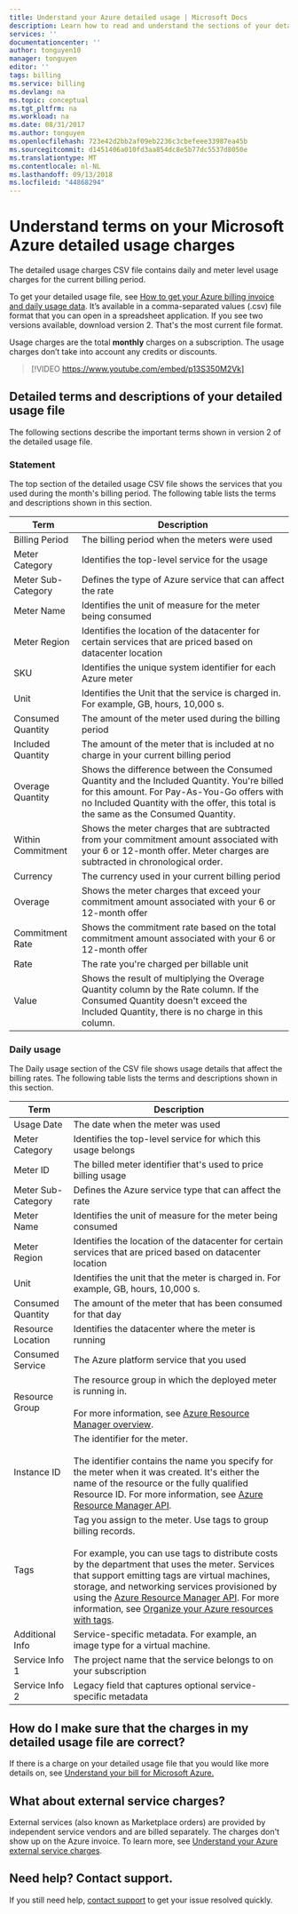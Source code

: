 ```yaml
---
title: Understand your Azure detailed usage | Microsoft Docs
description: Learn how to read and understand the sections of your detailed usage CSV for your Azure subscription
services: ''
documentationcenter: ''
author: tonguyen10
manager: tonguyen
editor: ''
tags: billing
ms.service: billing
ms.devlang: na
ms.topic: conceptual
ms.tgt_pltfrm: na
ms.workload: na
ms.date: 08/31/2017
ms.author: tonguyen
ms.openlocfilehash: 723e42d2bb2af09eb2236c3cbefeee33987ea45b
ms.sourcegitcommit: d1451406a010fd3aa854dc8e5b77dc5537d8050e
ms.translationtype: MT
ms.contentlocale: nl-NL
ms.lasthandoff: 09/13/2018
ms.locfileid: "44868294"
---
```

# <a name="understand-terms-on-your-microsoft-azure-detailed-usage-charges"></a>Understand terms on your Microsoft Azure detailed usage charges 

The detailed usage charges CSV file contains daily and meter level usage charges for the current billing period. 

To get your detailed usage file, see [How to get your Azure billing invoice and daily usage data](billing-download-azure-invoice-daily-usage-date.md).
It’s available in a comma-separated values (.csv) file format that you can open in a spreadsheet application. If you see two versions available, download version 2. That's the most current file format.

Usage charges are the total **monthly** charges on a subscription. The usage charges don’t take into account any credits or discounts.

>[!VIDEO https://www.youtube.com/embed/p13S350M2Vk]

## <a name="detailed-terms-and-descriptions-of-your-detailed-usage-file"></a>Detailed terms and descriptions of your detailed usage file

The following sections describe the important terms shown in version 2 of the detailed usage file.

### <a name="statement"></a>Statement

The top section of the detailed usage CSV file shows the services that you used during the month's billing period. The following table lists the terms and descriptions shown in this section.

| Term | Description |
| --- | --- |
|Billing Period |The billing period when the meters were used |
|Meter Category |Identifies the top-level service for the usage |
|Meter Sub-Category |Defines the type of Azure service that can affect the rate |
|Meter Name |Identifies the unit of measure for the meter being consumed |
|Meter Region |Identifies the location of the datacenter for certain services that are priced based on datacenter location |
|SKU |Identifies the unique system identifier for each Azure meter |
|Unit |Identifies the Unit that the service is charged in. For example, GB, hours, 10,000 s. |
|Consumed Quantity |The amount of the meter used during the billing period |
|Included Quantity |The amount of the meter that is included at no charge in your current billing period |
|Overage Quantity |Shows the difference between the Consumed Quantity and the Included Quantity. You're billed for this amount. For Pay-As-You-Go offers with no Included Quantity with the offer, this total is the same as the Consumed Quantity. |
|Within Commitment |Shows the meter charges that are subtracted from your commitment amount associated with your 6 or 12-month offer. Meter charges are subtracted in chronological order. |
|Currency |The currency used in your current billing period |
|Overage |Shows the meter charges that exceed your commitment amount associated with your 6 or 12-month offer |
|Commitment Rate |Shows the commitment rate based on the total commitment amount associated with your 6 or 12-month offer |
|Rate |The rate you're charged per billable unit |
|Value |Shows the result of multiplying the Overage Quantity column by the Rate column. If the Consumed Quantity doesn't exceed the Included Quantity, there is no charge in this column. |

### <a name="daily-usage"></a>Daily usage

The Daily usage section of the CSV file shows usage details that affect the billing rates. The following table lists the terms and descriptions shown in this section.

| Term | Description |
| --- | --- |
|Usage Date |The date when the meter was used |
|Meter Category |Identifies the top-level service for which this usage belongs |
|Meter ID |The billed meter identifier that's used to price billing usage |
|Meter Sub-Category |Defines the Azure service type that can affect the rate |
|Meter Name |Identifies the unit of measure for the meter being consumed |
|Meter Region |Identifies the location of the datacenter for certain services that are priced based on datacenter location |
|Unit |Identifies the unit that the meter is charged in. For example, GB, hours, 10,000 s. |
|Consumed Quantity |The amount of the meter that has been consumed for that day |
|Resource Location |Identifies the datacenter where the meter is running |
|Consumed Service |The Azure platform service that you used |
|Resource Group |The resource group in which the deployed meter is running in. <br/><br/>For more information, see [Azure Resource Manager overview](https://docs.microsoft.com/azure/azure-resource-manager/resource-group-overview). |
|Instance ID | The identifier for the meter. <br/><br/> The identifier contains the name you specify for the meter when it was created. It's either the name of the resource or the fully qualified Resource ID. For more information, see [Azure Resource Manager API](https://docs.microsoft.com/rest/api/resources/resources). |
|Tags | Tag you assign to the meter. Use tags to group billing records.<br/><br/>For example, you can use tags to distribute costs by the department that uses the meter. Services that support emitting tags are virtual machines, storage, and networking services provisioned by using the [Azure Resource Manager API](https://docs.microsoft.com/rest/api/resources/resources). For more information, see [Organize your Azure resources with tags](http://azure.microsoft.com/updates/organize-your-azure-resources-with-tags/). |
|Additional Info |Service-specific metadata. For example, an image type for a virtual machine. |
|Service Info 1 |The project name that the service belongs to on your subscription |
|Service Info 2 |Legacy field that captures optional service-specific metadata |

## <a name="how-do-i-make-sure-that-the-charges-in-my-detailed-usage-file-are-correct"></a>How do I make sure that the charges in my detailed usage file are correct?
If there is a charge on your detailed usage file that you would like more details on, see [Understand your bill for Microsoft Azure.](./billing-understand-your-bill.md)

## <a name="external"></a>What about external service charges?
External services (also known as Marketplace orders) are provided by independent service vendors and are billed separately. The charges don't show up on the Azure invoice. To learn more, see [Understand your Azure external service charges](billing-understand-your-azure-marketplace-charges.md).

## <a name="need-help-contact-support"></a>Need help? Contact support.
If you still need help, [contact support](https://portal.azure.com/?) to get your issue resolved quickly.
